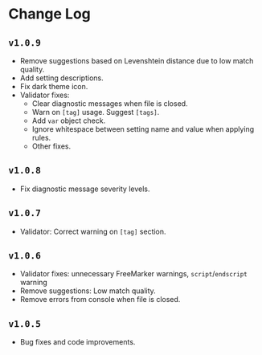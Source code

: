 # Change Log

## `v1.0.9`

* Remove suggestions based on Levenshtein distance due to low match quality.
* Add setting descriptions.
* Fix dark theme icon.
* Validator fixes:
  * Clear diagnostic messages when file is closed.
  * Warn on `[tag]` usage. Suggest `[tags]`.
  * Add `var` object check.
  * Ignore whitespace between setting name and value when applying rules.
  * Other fixes.

## `v1.0.8`

* Fix diagnostic message severity levels.

## `v1.0.7`

* Validator: Correct warning on `[tag]` section.

## `v1.0.6`

* Validator fixes: unnecessary FreeMarker warnings, `script`/`endscript` warning
* Remove suggestions: Low match quality.
* Remove errors from console when file is closed.

## `v1.0.5`

* Bug fixes and code improvements.
